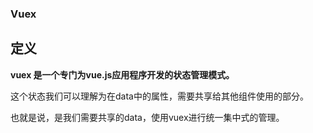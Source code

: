 ### Vuex

## 定义

**vuex 是一个专门为vue.js应用程序开发的状态管理模式。**

这个状态我们可以理解为在data中的属性，需要共享给其他组件使用的部分。

也就是说，是我们需要共享的data，使用vuex进行统一集中式的管理。

 
